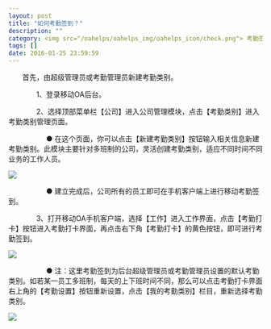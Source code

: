 ```yaml
---
layout: post
title: "如何考勤签到？"
description: ""
category: <img src="/oahelps/oahelps_img/oahelps_icon/check.png"> 考勤签到与管理
tags: []
date: 2016-01-25 23:59:59
---
```

&#160; &#160; &#160; &#160;首先，由超级管理员或考勤管理员新建考勤类别。

&#160; &#160; &#160; &#160;&#160; &#160; &#160; &#160;1、登录移动OA后台。

&#160; &#160; &#160; &#160;&#160; &#160; &#160; &#160;2、选择顶部菜单栏【公司】进入公司管理模块，点击【考勤类别】进入考勤类别管理页面。

&#160; &#160; &#160; &#160;&#160; &#160; &#160; &#160; &#160; &#160; ● 在这个页面，你可以点击【新建考勤类别】按钮输入相关信息新建考勤类别。此模块主要针对多班制的公司，灵活创建考勤类别，适应不同时间不同业务的工作人员。

![](../../../../../../../../oahelps_img/kaoqin_1.png)

&#160; &#160; &#160; &#160;&#160; &#160; &#160; &#160; &#160; &#160; ● 建立完成后，公司所有的员工即可在手机客户端上进行移动考勤签到。

&#160; &#160; &#160; &#160;&#160; &#160; &#160; &#160;3、打开移动OA手机客户端，选择【工作】进入工作界面，点击【考勤打卡】按钮进入考勤打卡界面，再点击右下角【考勤打卡】的黄色按钮，即可进行考勤签到。

![](../../../../../../../../oahelps_img/kaoqin_2.png)

&#160; &#160; &#160; &#160;&#160; &#160; &#160; &#160; &#160; &#160; ● 注：这里考勤签到为后台超级管理员或考勤管理员设置的默认考勤类别。如若某一员工多班制，每天的上下班时间不同，那么可以点击考勤打卡界面右上角的【考勤设置】按钮重新设置，点击【我的考勤类别】栏目，重新选择考勤类别。

![](../../../../../../../../oahelps_img/kaoqin_3.png)
